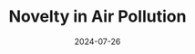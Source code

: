 ---
title: Novelty in Air Pollution
summary: "
Otavio Ranzani is interviewed for the **Science** special issue on Air Pollution about his new findings on the effect of air pollution on bone health."
tags: ['Journals']
date: "2024-07-26"

# Optional external URL for project (replaces project detail page).
external_link: "https://www.science.org/content/article/breathing-polluted-air-increases-risk-osteoporosis-growing-evidence-shows"

image:
  caption: Science cover air pollution
  focal_point: smart
full_image: true

#links:
#- icon: twitter
#  icon_pack: fab
#  name: Follow
#  url: https://twitter.com/georgecushen
url_code: ""
url_pdf: ""
url_slides: ""
url_video: ""

# Slides (optional).
#   Associate this project with Markdown slides.
#   Simply enter your slide deck's filename without extension.
#   E.g. `slides = "example-slides"` references `content/slides/example-slides.md`.
#   Otherwise, set `slides = ""`.
# slides: example
---